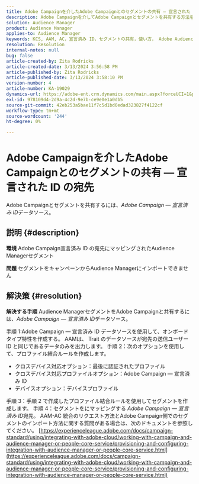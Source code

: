 ```yaml
---
title: Adobe Campaignを介したAdobe Campaignとのセグメントの共有 — 宣言された ID の宛先
description: Adobe Campaignを介してAdobe Campaignとセグメントを共有する方法を説明します — 宣言された ID の宛先
solution: Audience Manager
product: Audience Manager
applies-to: Audience Manager
keywords: KCS, AAM, AC，宣言済み ID，セグメントの共有，使い方， Adobe Audience Manager, Adobe Campaign，宣言済み ID の宛先
resolution: Resolution
internal-notes: null
bug: false
article-created-by: Zita Rodricks
article-created-date: 3/13/2024 3:56:58 PM
article-published-by: Zita Rodricks
article-published-date: 3/13/2024 3:58:10 PM
version-number: 4
article-number: KA-19029
dynamics-url: https://adobe-ent.crm.dynamics.com/main.aspx?forceUCI=1&pagetype=entityrecord&etn=knowledgearticle&id=fc071c51-52e1-ee11-904d-6045bd0065b6
exl-id: 978109d4-2d9a-4c2d-9e7b-ce9e0e1a0db5
source-git-commit: 42eb253a5bae11f7c5d1bd0edad323827f4122cf
workflow-type: tm+mt
source-wordcount: '244'
ht-degree: 0%

---
```


# Adobe Campaignを介したAdobe Campaignとのセグメントの共有 — 宣言された ID の宛先


Adobe Campaignとセグメントを共有するには、*Adobe Campaign — 宣言済み ID*&#x200B;データソース。

## 説明 {#description}


<b>環境</b>
Adobe Campaign宣言済み ID の宛先にマッピングされたAudience Managerセグメント

<b>問題</b>
セグメントをキャンペーンからAudience Managerにインポートできません


## 解決策 {#resolution}


<b>解決する手順</b>
Audience ManagerセグメントをAdobe Campaignと共有するには、*Adobe Campaign — 宣言済み ID*&#x200B;データソース。

手順 1:Adobe Campaign — 宣言済み ID データソースを使用して、オンボードタイプ特性を作成する。
AAMは、 Trait のデータソースが宛先の送信ユーザー ID と同じであるデータのみを出力します。
手順 2：次のオプションを使用して、プロファイル結合ルールを作成します。

- クロスデバイス対応オプション：最後に認証されたプロファイル
- クロスデバイス対応プロファイルオプション：Adobe Campaign — 宣言済み ID
- デバイスオプション：デバイスプロファイル


手順 3：手順 2 で作成したプロファイル結合ルールを使用してセグメントを作成します。
手順 4：セグメントをにマッピングする *Adobe Campaign — 宣言済み ID*宛先。
AAM-AC 統合のリクエスト方法とAdobe Campaign側でのセグメントのインポート方法に関する質問がある場合は、次のドキュメントを参照してください。 [https://experienceleague.adobe.com/docs/campaign-standard/using/integrating-with-adobe-cloud/working-with-campaign-and-audience-manager-or-people-core-service/provisioning-and-configuring-integration-with-audience-manager-or-people-core-service.html](https://experienceleague.adobe.com/docs/campaign-standard/using/integrating-with-adobe-cloud/working-with-campaign-and-audience-manager-or-people-core-service/provisioning-and-configuring-integration-with-audience-manager-or-people-core-service.html)
